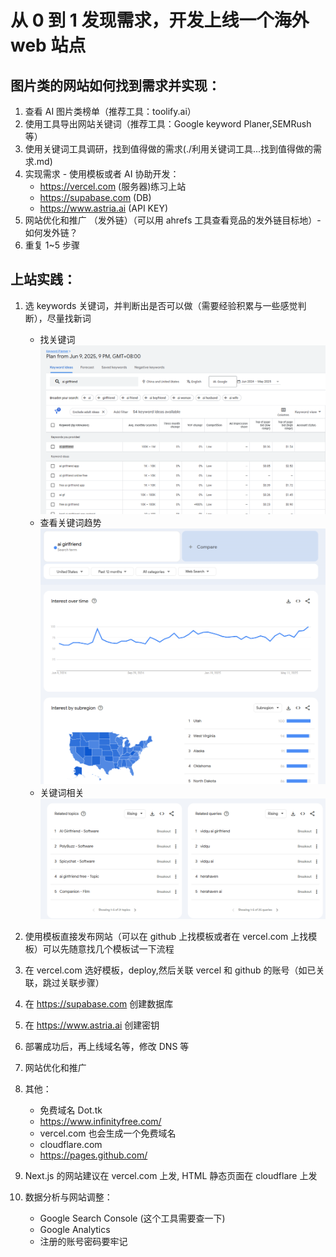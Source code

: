 # 从 0 到 1 发现需求，开发上线一个海外 web 站点

## 图片类的网站如何找到需求并实现：

1. 查看 AI 图片类榜单（推荐工具：toolify.ai）
2. 使用工具导出网站关键词（推荐工具：Google keyword Planer,SEMRush 等）
3. 使用关键词工具调研，找到值得做的需求(./利用关键词工具...找到值得做的需求.md)
4. 实现需求 - 使用模板或者 AI 协助开发：
   - https://vercel.com (服务器)练习上站
   - https://supabase.com (DB)
   - https://www.astria.ai (API KEY)
5. 网站优化和推广 （发外链）（可以用 ahrefs 工具查看竞品的发外链目标地）- 如何发外链？
6. 重复 1~5 步骤

## 上站实践：

1. 选 keywords 关键词，并判断出是否可以做（需要经验积累与一些感觉判断），尽量找新词

   - 找关键词
     ![keywords by google planer](./keywords.png)
   - 查看关键词趋势
     ![keyword trends](./keywords_trends.png)
   - 关键词相关
     ![keyword relative](./keywords_relative.png)

2. 使用模板直接发布网站（可以在 github 上找模板或者在 vercel.com 上找模板）可以先随意找几个模板试一下流程
3. 在 vercel.com 选好模板，deploy,然后关联 vercel 和 github 的账号（如已关联，跳过关联步骤）
4. 在 https://supabase.com 创建数据库
5. 在 https://www.astria.ai 创建密钥
6. 部署成功后，再上线域名等，修改 DNS 等
7. 网站优化和推广
8. 其他：
   - 免费域名 Dot.tk
   - https://www.infinityfree.com/
   - vercel.com 也会生成一个免费域名
   - cloudflare.com
   - https://pages.github.com/
9. Next.js 的网站建议在 vercel.com 上发, HTML 静态页面在 cloudflare 上发
10. 数据分析与网站调整：
    - Google Search Console (这个工具需要查一下)
    - Google Analytics
    - 注册的账号密码要牢记
